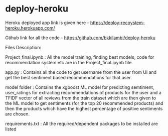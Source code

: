 # deploy-heroku

Heroku deployed app link is given here - https://deploy-recoystem-heroku.herokuapp.com/

Gtihub link for all the code - https://github.com/bkkilambi/deploy-heroku

Files Description: 

Project_final.ipynb : All the model training, finding best models, code for recommendation system etc are in the Project_final.ipynb file. 

app.py : Contains all the code to get username from the user from UI and get the best sentiment based recommendations for that user. 

model folder : Contains the xgboost ML model for predicting semtiment, user_ratings for extracting recommendations of products for the user and a TFIDF vector of all reviews 
from the train dataset which are then given to the ML model to get sentiments (for the top 20 recommended products) and then the products which have the highest 
percentage of positive sentiments are chosen. 

requirements.txt : All the required/dependent packages to be installed are listed
